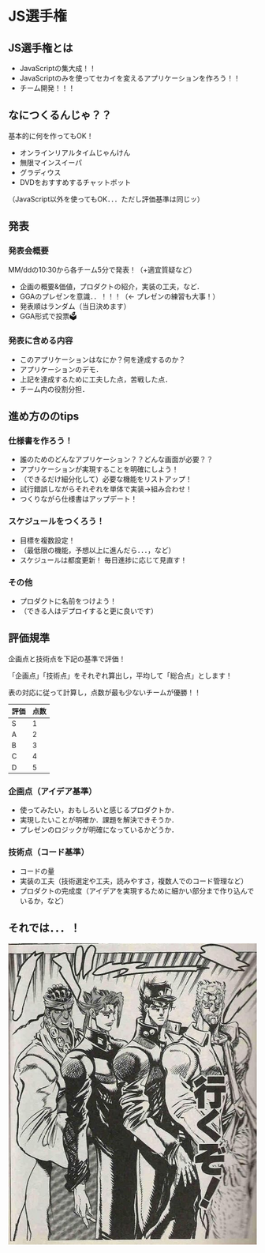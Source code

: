 # JS選手権

## JS選手権とは

- JavaScriptの集大成！！
- JavaScriptのみを使ってセカイを変えるアプリケーションを作ろう！！
- チーム開発！！！


## なにつくるんじゃ？？

基本的に何を作ってもOK！
  - オンラインリアルタイムじゃんけん
  - 無限マインスイーパ
  - グラディウス
  - DVDをおすすめするチャットボット

（JavaScript以外を使ってもOK．．．ただし評価基準は同じッ）

## 発表

### 発表会概要

MM/ddの10:30から各チーム5分で発表！（+適宜質疑など）

- 企画の概要&価値，プロダクトの紹介，実装の工夫，など．
- GGAのプレゼンを意識．．！！！（<- プレゼンの練習も大事！）
- 発表順はランダム（当日決めます）
- GGA形式で投票🗳️

### 発表に含める内容

- このアプリケーションはなにか？何を達成するのか？
- アプリケーションのデモ．
- 上記を達成するために工夫した点，苦戦した点．
- チーム内の役割分担．
## 進め方ののtips

### 仕様書を作ろう！

- 誰のためのどんなアプリケーション？？どんな画面が必要？？
- アプリケーションが実現することを明確にしよう！
- （できるだけ細分化して）必要な機能をリストアップ！
- 試行錯誤しながらそれぞれを単体で実装→組み合わせ！
- つくりながら仕様書はアップデート！

### スケジュールをつくろう！

- 目標を複数設定！
- （最低限の機能，予想以上に進んだら．．．，など）
- スケジュールは都度更新！  毎日進捗に応じて見直す！

### その他

- プロダクトに名前をつけよう！
- （できる人はデプロイすると更に良いです）


## 評価規準

企画点と技術点を下記の基準で評価！

「企画点」「技術点」をそれぞれ算出し，平均して「総合点」とします！

表の対応に従って計算し，点数が最も少ないチームが優勝！！

|評価|点数|
|-|-|
|S|1|
|A|2|
|B|3|
|C|4|
|D|5|
### 企画点（アイデア基準）

- 使ってみたい，おもしろいと感じるプロダクトか．
- 実現したいことが明確か．課題を解決できそうか．
- プレゼンのロジックが明確になっているかどうか．

### 技術点（コード基準）

- コードの量
- 実装の工夫（技術選定や工夫，読みやすさ，複数人でのコード管理など）
- プロダクトの完成度（アイデアを実現するために細かい部分まで作り込んでいるか，など）


## それでは．．．！

![いくぞ](./img/03047ce1e159af380c3870521b270232.jpg)